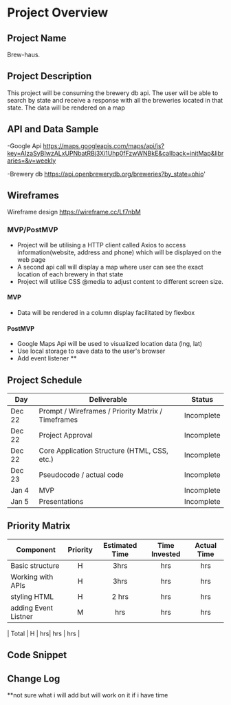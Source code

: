 
# Project Overview

## Project Name

Brew-haus.

## Project Description

This project will be consuming the brewery db api. The user will be able to search by state and receive a response with all the breweries located in that state. The data will be rendered on  a map

## API and Data Sample
-Google Api https://maps.googleapis.com/maps/api/js?key=AIzaSyBIwzALxUPNbatRBj3Xi1Uhp0fFzwWNBkE&callback=initMap&libraries=&v=weekly

-Brewery db https://api.openbrewerydb.org/breweries?by_state=ohio'

    

## Wireframes
Wireframe design https://wireframe.cc/Lf7nbM



### MVP/PostMVP
- Project will be utilising a HTTP client called Axios to access information(website, address and phone) which will be displayed on the web page
- A second api call will display a map where user can see the exact location of each brewery in that state
- Project will utilise CSS @media to adjust content to different screen size.

#### MVP
- Data will be rendered in a column display facilitated by flexbox
 

#### PostMVP  
- Google Maps Api will be used to visualized location data (lng, lat)
- Use local storage to save data to the user's browser
- Add event listener **

## Project Schedule



|  Day | Deliverable | Status
|---|---| ---|
|Dec 22| Prompt / Wireframes / Priority Matrix / Timeframes | Incomplete
|Dec 22| Project Approval | Incomplete
|Dec 22| Core Application Structure (HTML, CSS, etc.) | Incomplete
|Dec 23| Pseudocode / actual code | Incomplete
|Jan 4| MVP | Incomplete
|Jan 5| Presentations | Incomplete

## Priority Matrix


| Component | Priority | Estimated Time | Time Invested | Actual Time |
| --- | :---: |  :---: | :---: | :---: |
| Basic structure | H | 3hrs| hrs | hrs |
| Working with APIs | H | 3hrs| hrs | hrs| 
| styling HTML | H |  2 hrs  | hrs| hrs|
| adding Event Listner| M| hrs | hrs| hrs|

| Total | H | hrs| hrs | hrs |




## Code Snippet

  


## Change Log

**not sure what i will add but will work on it if i have time
 
